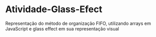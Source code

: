 # Atividade-Glass-Efect

Representação do método de organização FIFO, utilizando arrays em JavaScript e glass effect em sua representação visual
